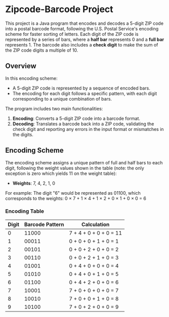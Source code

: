 # Zipcode-Barcode Project

This project is a Java program that encodes and decodes a 5-digit ZIP code into a postal barcode format, following the U.S. Postal Service's encoding scheme for faster sorting of letters. Each digit of the ZIP code is represented by a series of bars, where a **half bar** represents 0 and a **full bar** represents 1. The barcode also includes a **check digit** to make the sum of the ZIP code digits a multiple of 10.

## Overview

In this encoding scheme:
- A 5-digit ZIP code is represented by a sequence of encoded bars.
- The encoding for each digit follows a specific pattern, with each digit corresponding to a unique combination of bars.

The program includes two main functionalities:
1. **Encoding**: Converts a 5-digit ZIP code into a barcode format.
2. **Decoding**: Translates a barcode back into a ZIP code, validating the check digit and reporting any errors in the input format or mismatches in the digits.

## Encoding Scheme
The encoding scheme assigns a unique pattern of full and half bars to each digit, following the weight values shown in the table (note: the only exception is zero which yields 11 on the weight table):
- **Weights**: 7, 4, 2, 1, 0

For example:
The digit "6" would be represented as 01100, which corresponds to the weights:
0 × 7 + 1 × 4 + 1 × 2 + 0 × 1 + 0 × 0 = 6

### Encoding Table
| Digit | Barcode Pattern | Calculation              |
|-------|-----------------|--------------------------|
| 0     | 11000           | 7 + 4 + 0 + 0 + 0 = 11   |
| 1     | 00011           | 0 + 0 + 0 + 1 + 0 = 1    |
| 2     | 00101           | 0 + 0 + 2 + 0 + 0 = 2    |
| 3     | 00110           | 0 + 0 + 2 + 1 + 0 = 3    |
| 4     | 01001           | 0 + 4 + 0 + 0 + 0 = 4    |
| 5     | 01010           | 0 + 4 + 0 + 1 + 0 = 5    |
| 6     | 01100           | 0 + 4 + 2 + 0 + 0 = 6    |
| 7     | 10001           | 7 + 0 + 0 + 0 + 0 = 7    |
| 8     | 10010           | 7 + 0 + 0 + 1 + 0 = 8    |
| 9     | 10100           | 7 + 0 + 2 + 0 + 0 = 9    |

